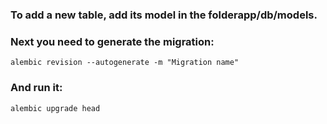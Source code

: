 ### To add a new table, add its model in the folderapp/db/models. 
### Next you need to generate the migration:
```ssh
alembic revision --autogenerate -m "Migration name"
```
### And run it:
```ssh
alembic upgrade head
```